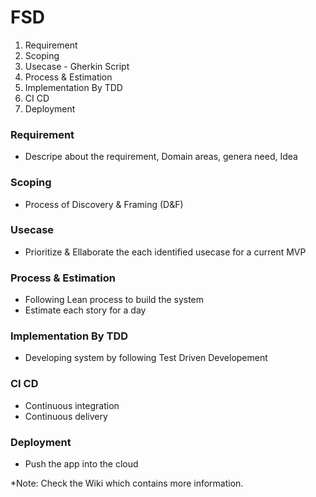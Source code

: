 

# FSD
1. Requirement
2. Scoping
3. Usecase - Gherkin Script
4. Process & Estimation 
5. Implementation By TDD
6. CI CD 
7. Deployment

### Requirement 
- Descripe about the requirement, Domain areas, genera need, Idea

### Scoping 
- Process of Discovery & Framing (D&F)

### Usecase 
- Prioritize & Ellaborate the each identified usecase for a current MVP 

### Process & Estimation 
- Following Lean process to build the system 
- Estimate each story for a day

### Implementation By TDD
- Developing system by following Test Driven Developement

### CI CD 
- Continuous integration
- Continuous delivery

### Deployment
- Push the app into the cloud

*Note: Check the Wiki which contains more information. 

